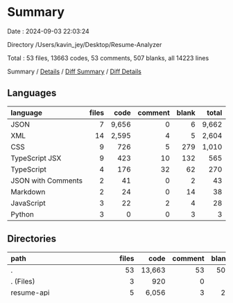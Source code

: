 # Summary

Date : 2024-09-03 22:03:24

Directory /Users/kavin_jey/Desktop/Resume-Analyzer

Total : 53 files,  13663 codes, 53 comments, 507 blanks, all 14223 lines

Summary / [Details](details.md) / [Diff Summary](diff.md) / [Diff Details](diff-details.md)

## Languages
| language | files | code | comment | blank | total |
| :--- | ---: | ---: | ---: | ---: | ---: |
| JSON | 7 | 9,656 | 0 | 6 | 9,662 |
| XML | 14 | 2,595 | 4 | 5 | 2,604 |
| CSS | 9 | 726 | 5 | 279 | 1,010 |
| TypeScript JSX | 9 | 423 | 10 | 132 | 565 |
| TypeScript | 4 | 176 | 32 | 62 | 270 |
| JSON with Comments | 2 | 41 | 0 | 2 | 43 |
| Markdown | 2 | 24 | 0 | 14 | 38 |
| JavaScript | 3 | 22 | 2 | 4 | 28 |
| Python | 3 | 0 | 0 | 3 | 3 |

## Directories
| path | files | code | comment | blank | total |
| :--- | ---: | ---: | ---: | ---: | ---: |
| . | 53 | 13,663 | 53 | 507 | 14,223 |
| . (Files) | 3 | 920 | 0 | 2 | 922 |
| resume-api | 5 | 6,056 | 3 | 28 | 6,087 |
| resume-api (Files) | 1 | 18 | 0 | 1 | 19 |
| resume-api/functions | 4 | 6,038 | 3 | 27 | 6,068 |
| resume-api/functions (Files) | 3 | 5,969 | 0 | 2 | 5,971 |
| resume-api/functions/src | 1 | 69 | 3 | 25 | 97 |
| resume-backend | 3 | 0 | 0 | 3 | 3 |
| resume-frontend | 42 | 6,687 | 50 | 474 | 7,211 |
| resume-frontend (Files) | 8 | 2,855 | 2 | 23 | 2,880 |
| resume-frontend/public | 14 | 2,595 | 4 | 5 | 2,604 |
| resume-frontend/src | 20 | 1,237 | 44 | 446 | 1,727 |
| resume-frontend/src/app | 20 | 1,237 | 44 | 446 | 1,727 |
| resume-frontend/src/app (Files) | 4 | 236 | 0 | 85 | 321 |
| resume-frontend/src/app/analyze | 2 | 82 | 1 | 25 | 108 |
| resume-frontend/src/app/faq | 2 | 116 | 0 | 42 | 158 |
| resume-frontend/src/app/firebase | 2 | 88 | 29 | 35 | 152 |
| resume-frontend/src/app/footer | 2 | 174 | 3 | 57 | 234 |
| resume-frontend/src/app/navbar | 2 | 190 | 9 | 81 | 280 |
| resume-frontend/src/app/signin | 2 | 167 | 1 | 58 | 226 |
| resume-frontend/src/app/signin_button | 2 | 25 | 0 | 8 | 33 |
| resume-frontend/src/app/signup | 2 | 159 | 1 | 55 | 215 |

Summary / [Details](details.md) / [Diff Summary](diff.md) / [Diff Details](diff-details.md)